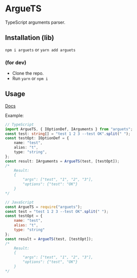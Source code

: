 # ArgueTS
TypeScript arguments parser.

  
  
## Installation (lib)
`npm i arguets` or `yarn add arguets`

### (for dev)
- Clone the repo.
- Run `yarn` or `npm i`

## Usage
[Docs](https://envis10n.github.io/arguets/)


Example:
```ts
// TypeScript
import ArgueTS, { IOptionDef, IArguments } from "arguets";
const test: string[] = "test 1 2 3 --test OK".split(" ");
const testOpt: IOptionDef = {
	name: "test",
	alias: "t",
	type: "string",
};
const result: IArguments = ArgueTS(test, [testOpt]);
/*
	Result:
	{
		"args": ["test", "1", "2", "3"],
		"options": {"test": "OK"}
	}
*/
```

```js
// JavaScript
const ArgueTS = require("arguets");
const test = "test 1 2 3 --test OK".split(" ");
const testOpt = {
	name: "test",
	alias: "t",
	type: "string"
};
const result = ArgueTS(test, [testOpt]);
/*
	Result:
	{
		"args": ["test", "1", "2", "3"],
		"options": {"test", "OK"}
	}
*/
```